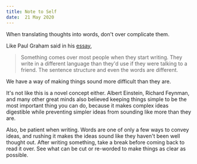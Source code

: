 ```yaml
---
title: Note to Self
date:  21 May 2020
---
```


When translating thoughts into words, don't over complicate them. 

Like Paul Graham said in his [essay](http://www.paulgraham.com/talk.html),

> Something comes over most people when they start writing. They write in a different language than they'd use if they were talking to a friend. The sentence structure and even the words are different.

We have a way of making things sound more difficult than they are.

It's not like this is a novel concept either. Albert Einstein, Richard Feynman, and many other great minds also believed keeping things simple to be the most important thing you can do, because it makes complex ideas digestible while preventing simpler ideas from sounding like more than they are.

Also, be patient when writing. Words are one of only a few ways to convey ideas, and rushing it makes the ideas sound like they haven't been well thought out. After writing something, take a break before coming back to read it over. See what can be cut or re-worded to make things as clear as possible.